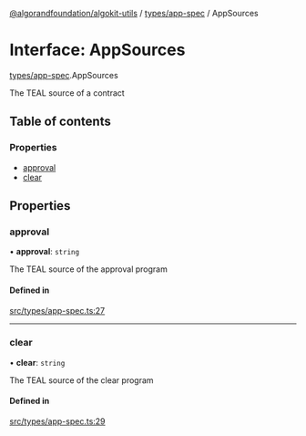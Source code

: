 [@algorandfoundation/algokit-utils](../README.md) / [types/app-spec](../modules/types_app_spec.md) / AppSources

# Interface: AppSources

[types/app-spec](../modules/types_app_spec.md).AppSources

The TEAL source of a contract

## Table of contents

### Properties

- [approval](types_app_spec.AppSources.md#approval)
- [clear](types_app_spec.AppSources.md#clear)

## Properties

### approval

• **approval**: `string`

The TEAL source of the approval program

#### Defined in

[src/types/app-spec.ts:27](https://github.com/algorandfoundation/algokit-utils-ts/blob/main/src/types/app-spec.ts#L27)

___

### clear

• **clear**: `string`

The TEAL source of the clear program

#### Defined in

[src/types/app-spec.ts:29](https://github.com/algorandfoundation/algokit-utils-ts/blob/main/src/types/app-spec.ts#L29)

